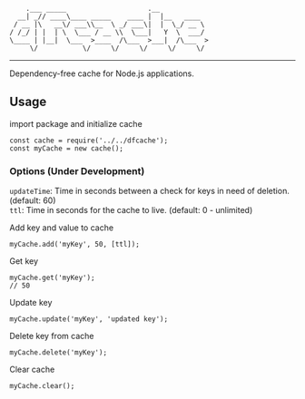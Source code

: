    
        .___ _____                    .__            
      __| _// ____\____ _____    ____ |  |__   ____  
     / __ |\   __\/ ___\\__  \ _/ ___\|  |  \_/ __ \ 
    / /_/ | |  | \  \___ / __ \\  \___|   Y  \  ___/ 
    \____ | |__|  \___  >____  /\___  >___|  /\___  >
         \/           \/     \/     \/     \/     \/ 

---

Dependency-free cache for Node.js applications.

## Usage

import package and initialize cache

```
const cache = require('../../dfcache');
const myCache = new cache();
```

### Options (Under Development)
`updateTime`: Time in seconds between a check for keys in need of deletion. (default: 60)  
`ttl`: Time in seconds for the cache to live. (default: 0 - unlimited)

Add key and value to cache
```
myCache.add('myKey', 50, [ttl]);
```

Get key
```
myCache.get('myKey');
// 50
```

Update key
```
myCache.update('myKey', 'updated key');
```

Delete key from cache
```
myCache.delete('myKey');
```

Clear cache
```
myCache.clear();
```